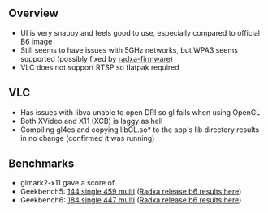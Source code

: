 ## Overview
- UI is very snappy and feels good to use, especially compared to official B6 image
- Still seems to have issues with 5GHz networks, but WPA3 seems supported (possibly fixed by [radxa-firmware](https://github.com/radxa-pkg/radxa-firmware))
- VLC does not support RTSP so flatpak required

## VLC
- Has issues with libva unable to open DRI so gl fails when using OpenGL
- Both XVideo and X11 (XCB) is laggy as hell
- Compiling gl4es and copying libGL.so* to the app's lib directory results in no change (confirmed it was running)

## Benchmarks
- glmark2-x11 gave a score of
- Geekbench5: [144 single 459 multi](https://browser.geekbench.com/v5/cpu/22364872) ([Radxa release b6 results here](https://browser.geekbench.com/v5/cpu/22362662))
- Geekbench6: [184 single 447 multi](https://browser.geekbench.com/v6/cpu/5550272) ([Radxa release b6 results here](https://browser.geekbench.com/v6/cpu/5537554))
